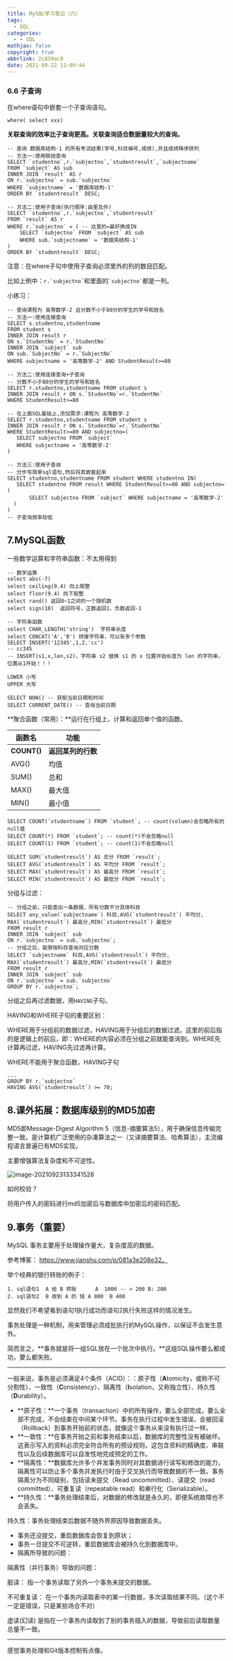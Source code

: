 ```yaml
---
title: MySQL学习笔记（六）
tags:
  - SQL
categories:
  - - SQL
mathjax: false
copyright: true
abbrlink: 2c839ac9
date: 2021-09-22 11:09:44
---
```


### 6.6 子查询

在where语句中嵌套一个子查询语句。

<!--more-->

`where( select xxx)`

**关联查询的效率比子查询更高。关联查询适合数据量较大的查询。**

```mysql
-- 查询 数据库结构-1 的所有考试结果(学号,科目编号,成绩),并且成绩降序排列
-- 方法一:使用联结查询
SELECT `studentno`,r.`subjectno`,`studentresult`,`subjectname`
FROM `subject` AS sub
INNER JOIN `result` AS r
ON r.`subjectno` = sub.`subjectno`
WHERE `subjectname` = '数据库结构-1'
ORDER BY `studentresult` DESC;

-- 方法二:使用子查询(执行顺序:由里及外)
SELECT `studentno`,r.`subjectno`,`studentresult`
FROM `result` AS r
WHERE r.`subjectno` = ( -- 这里的=最好换成IN
	SELECT `subjectno` FROM `subject` AS sub
	WHERE sub.`subjectname` = '数据库结构-1'
)
ORDER BY `studentresult` DESC;
```

注意：在where子句中使用子查询必须里外的列的数目匹配。

比如上例中：`` r.`subjectno` ``和里面的`` `subjectno` ``都是一列。

小练习：

```mysql
-- 查询课程为 高等数学-2 且分数不小于80分的学生的学号和姓名
-- 方法一:使用连接查询
SELECT s.studentno,studentname
FROM student s
INNER JOIN result r
ON s.`StudentNo` = r.`StudentNo`
INNER JOIN `subject` sub
ON sub.`SubjectNo` = r.`SubjectNo`
WHERE subjectname = '高等数学-2' AND StudentResult>=80

-- 方法二:使用连接查询+子查询
-- 分数不小于80分的学生的学号和姓名
SELECT r.studentno,studentname FROM student s
INNER JOIN result r ON s.`StudentNo`=r.`StudentNo`
WHERE StudentResult>=80

-- 在上面SQL基础上,添加需求:课程为 高等数学-2
SELECT r.studentno,studentname FROM student s
INNER JOIN result r ON s.`StudentNo`=r.`StudentNo`
WHERE StudentResult>=80 AND subjectno=(
   SELECT subjectno FROM `subject`
   WHERE subjectname = '高等数学-2'
)

-- 方法三:使用子查询
-- 分步写简单sql语句,然后将其嵌套起来
SELECT studentno,studentname FROM student WHERE studentno IN(
   SELECT studentno FROM result WHERE StudentResult>=80 AND subjectno=(
       SELECT subjectno FROM `subject` WHERE subjectname = '高等数学-2'
  )
)
-- 子查询效率较低
```

## 7.MySQL函数

一些数学运算和字符串函数：不太用得到

```mysql
-- 数学运算
select abs(-7)
select ceiling(9.4) 向上取整
select floor(9.4) 向下取整
select rand() 返回0~1之间的一个随机数
select sign(10)  返回符号，正数返回1，负数返回-1

-- 字符串函数
select CHAR_LENGTH('string')  字符串长度
select CONCAT('A','B') 拼接字符串，可以有多个参数
SELECT INSERT('12345',1,2,'cc')
-- cc345
-- INSERT(s1,x,len,s2)，字符串 s2 替换 s1 的 x 位置开始长度为 len 的字符串，位置从1开始！！！

LOWER 小写
UPPER 大写

SELECT NOW() -- 获取当前日期和时间
SELECT CURRENT_DATE() -- 查询当前日期
```

**聚合函数（常用）：**运行在行组上，计算和返回单个值的函数。

|函数名|功能|
|---|---|
|**COUNT()**|**返回某列的行数**|
|AVG()|均值|
|SUM()|总和|
|MAX()|最大值|
|MIN()|最小值|

```mysql
SELECT COUNT(`studentname`) FROM `student`; -- count(column)会忽略所有的null值
SELECT COUNT(*) FROM `student`; -- count(*)不会忽略null
SELECT COUNT(1) FROM `student`; -- count(1)不会忽略null

SELECT SUM(`studentresult`) AS 总分 FROM `result`;
SELECT AVG(`studentresult`) AS 平均分 FROM `result`;
SELECT MAX(`studentresult`) AS 最高分 FROM `result`;
SELECT MIN(`studentresult`) AS 最低分 FROM `result`;
```

分组与过滤：

```mysql
-- 分组之前，只能查出一条数据，所有分数不分具体科目
SELECT any_value(`subjectname`) 科目,AVG(`studentresult`) 平均分,
MAX(`studentresult`) 最高分,MIN(`studentresult`) 最低分
FROM result r
INNER JOIN `subject` sub
ON r.`subjectno` = sub.`subjectno`;
-- 分组之后，能够按科目查询对应分数
SELECT `subjectname` 科目,AVG(`studentresult`) 平均分,
MAX(`studentresult`) 最高分,MIN(`studentresult`) 最低分
FROM result r
INNER JOIN `subject` sub
ON r.`subjectno` = sub.`subjectno`
GROUP BY r.`subjectno`;
```

分组之后再过滤数据，用`HAVING`子句。

HAVING和WHERE子句的重要区别：

WHERE用于分组前的数据过滤，HAVING用于分组后的数据过滤。这里的前后指的是逻辑上的前后，即：WHERE的内容必须在分组之前就能查询到。WHERE先计算再过滤，HAVING先过滤再计算。

WHERE不能用于聚合函数，HAVING子句

```mysql
...
GROUP BY r.`subjectno`
HAVING AVG(`studentresult`) >= 70;
```

## 8.课外拓展：数据库级别的MD5加密

MD5即Message-Digest Algorithm 5（信息-摘要算法5），用于确保信息传输完整一致。是计算机广泛使用的杂凑算法之一（又译摘要算法、哈希算法），主流编程语言普遍已有MD5实现。

主要增强算法复杂度和不可逆性。

![image-20210923133341528](MySQL学习笔记（六）/image-20210923133341528.png)

如何校验？

将用户传入的密码进行md5加密后与数据库中加密后的密码匹配。

## 9.事务（重要）

MySQL 事务主要用于处理操作量大，复杂度高的数据。

参考博客： https://www.jianshu.com/p/081a3e208e32。

举个经典的银行转账的例子：

```mysql
1. sql语句1  A 给 B 转账      A  1000 -- > 200 B: 200
2. sql语句2  B 收到 A 的 钱 A 800  B 400
```

显然我们不希望看到语句1执行成功而语句2执行失败这样的情况发生。

事务处理是一种机制，用来管理必须成批执行的MySQL操作，以保证不会发生意外。

简而言之，**事务就是将一组SQL放在一个批次中执行。**这组SQL操作要么都成功，要么都失败。

---

一般来说，事务是必须满足4个条件（ACID）：：原子性（**A**tomicity，或称不可分割性）、一致性（**C**onsistency）、隔离性（**I**solation，又称独立性）、持久性（**D**urability）。

- **原子性：**一个事务（transaction）中的所有操作，要么全部完成，要么全部不完成，不会结束在中间某个环节。事务在执行过程中发生错误，会被回滚（Rollback）到事务开始前的状态，就像这个事务从来没有执行过一样。
- **一致性：**在事务开始之前和事务结束以后，数据库的完整性没有被破坏。这表示写入的资料必须完全符合所有的预设规则，这包含资料的精确度、串联性以及后续数据库可以自发性地完成预定的工作。
- **隔离性：**数据库允许多个并发事务同时对其数据进行读写和修改的能力，隔离性可以防止多个事务并发执行时由于交叉执行而导致数据的不一致。事务隔离分为不同级别，包括读未提交（Read uncommitted）、读提交（read committed）、可重复读（repeatable read）和串行化（Serializable）。
- **持久性：**事务处理结束后，对数据的修改就是永久的，即便系统故障也不会丢失。

持久性：事务处理结束后数据不随外界原因导致数据丢失。

- 事务还没提交，重启数据库会恢复到原状；
- 事务一旦提交不可逆转，重启数据库会被持久化到数据库中。
- 隔离所导致的问题：

隔离性（并行事务）导致的问题：

脏读：
	指一个事务读取了另外一个事务未提交的数据。

不可重复读：
	在一个事务内读取表中的某一行数据，多次读取结果不同。（这个不一定是错误，只是某些场合不对）

虚读(幻读)
	是指在一个事务内读取到了别的事务插入的数据，导致前后读取数量总量不一致。

---

感觉事务处理和Git版本控制有点像。



